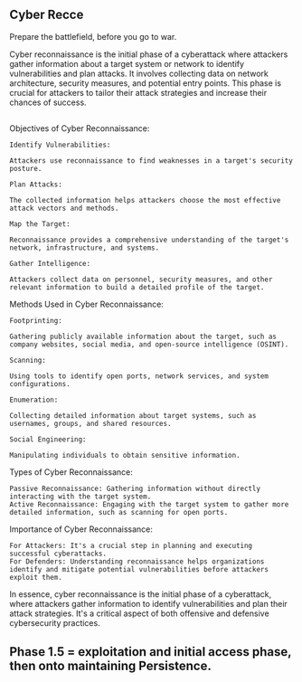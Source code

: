 ## Cyber Recce

Prepare the battlefield, before you go to war.

Cyber reconnaissance is the initial phase of a cyberattack where attackers gather information about a target system or network to identify vulnerabilities and plan attacks. It involves collecting data on network architecture, security measures, and potential entry points. This phase is crucial for attackers to tailor their attack strategies and increase their chances of success. 

##

Objectives of Cyber Reconnaissance:

    Identify Vulnerabilities:

    Attackers use reconnaissance to find weaknesses in a target's security posture. 

    Plan Attacks:

    The collected information helps attackers choose the most effective attack vectors and methods. 

    Map the Target:

    Reconnaissance provides a comprehensive understanding of the target's network, infrastructure, and systems. 

    Gather Intelligence:

    Attackers collect data on personnel, security measures, and other relevant information to build a detailed profile of the target. 

Methods Used in Cyber Reconnaissance:

    Footprinting:

    Gathering publicly available information about the target, such as company websites, social media, and open-source intelligence (OSINT). 

    Scanning:

    Using tools to identify open ports, network services, and system configurations. 

    Enumeration:

    Collecting detailed information about target systems, such as usernames, groups, and shared resources. 

    Social Engineering:

    Manipulating individuals to obtain sensitive information. 

Types of Cyber Reconnaissance: 

    Passive Reconnaissance: Gathering information without directly interacting with the target system.
    Active Reconnaissance: Engaging with the target system to gather more detailed information, such as scanning for open ports. 

Importance of Cyber Reconnaissance:

    For Attackers: It's a crucial step in planning and executing successful cyberattacks.
    For Defenders: Understanding reconnaissance helps organizations identify and mitigate potential vulnerabilities before attackers exploit them. 

In essence, cyber reconnaissance is the initial phase of a cyberattack, where attackers gather information to identify vulnerabilities and plan their attack strategies. It's a critical aspect of both offensive and defensive cybersecurity practices. 

## Phase 1.5 = exploitation and initial access phase, then onto maintaining Persistence.
